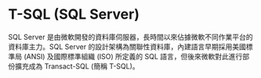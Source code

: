 # T-SQL (SQL Server)

<script type="text/javascript" src="gitbook/app.js"></script>
<script type="text/javascript" src="js/general.js"></script>

SQL Server 是由微軟開發的資料庫伺服器，長時間以來佔據微軟不同作業平台的資料庫主力。SQL Server 的設計架構為關聯性資料庫，內建語言早期採用美國標準局 (ANSI) 及國際標準組織 (ISO) 所定義的 SQL 語言，但後來微軟對此進行部份擴充成為 Transact-SQL (簡稱 T-SQL)。
